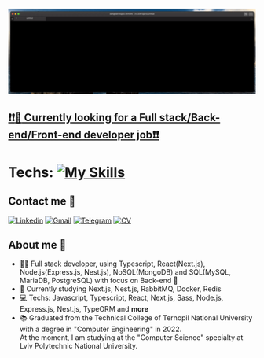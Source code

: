 ![](https://github.com/OlehKozii/OlehKozii/blob/main/Welcome.gif)<br />

## <ins><b>❗️❗️:briefcase: Currently looking for a Full stack/Back-end/Front-end developer job❗️❗️</b></ins>
# Techs: [![My Skills](https://skillicons.dev/icons?i=js,ts,react,sass,nodejs,express,nestjs,mongodb,postgres,heroku)](https://skillicons.dev)
## Contact me :iphone:
[![Linkedin](https://img.shields.io/badge/LinkedIn-0077B5?style=for-the-badge&logo=linkedin&logoColor=white)](https://www.linkedin.com/in/oleh-kozii-239916251/)
[![Gmail](https://img.shields.io/badge/Gmail-D14836?style=for-the-badge&logo=gmail&logoColor=white)](mailto:ukraine2342@gmail.com)
[![Telegram](https://img.shields.io/badge/Telegram-2CA5E0?style=for-the-badge&logo=telegram&logoColor=white)](https://t.me/OlehProg)
[![CV](https://img.shields.io/badge/bio.link-000000%7D?style=for-the-badge&logo=biolink&logoColor=white)](https://drive.google.com/file/d/1X3IAFBPC0uv-lvRU-jAIC2fo9teOuRO5/view?usp=sharing)

## About me 👋

- :man_technologist: Full stack developer, using Typescript, React(Next.js), Node.js(Express.js, Nest.js), NoSQL(MongoDB) and SQL(MySQL, MariaDB, PostgreSQL) with focus on Back-end :dizzy:
- 🔎 Currently studying Next.js, Nest.js, RabbitMQ, Docker, Redis
- 💻 Techs: Javascript, Typescript, React, Next.js, Sass, Node.js, Express.js, Nest.js, TypeORM and **more**
- :books: Graduated from the Technical College of Ternopil National University with a degree in "Computer Engineering" in 2022.<br />
At the moment, I am studying at the "Computer Science" specialty at Lviv Polytechnic National University.
